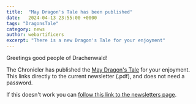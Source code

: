 ```yaml
---
title:  "May Dragon's Tale has been published"
date:   2024-04-13 23:55:00 +0000
tags: "DragonsTale"
category: news
author: webartificers
excerpt: "There is a new Dragon's Tale for your enjoyment"
---
```


Greetings good people of Drachenwald!

The Chronicler has published the [May Dragon's Tale](https://sca.app.neoncrm.com/np/viewDocument?orgId=sca&id=40288af88ed7acaa018ed7d302bc0005) for your enjoyment. This links directly to the current newsletter (.pdf), and does not need a password. 

If this doesn't work you can [follow this link to the newsletters page](https://sca.app.neoncrm.com/np/clients/sca/neonPage.jsp?pageId=7).

